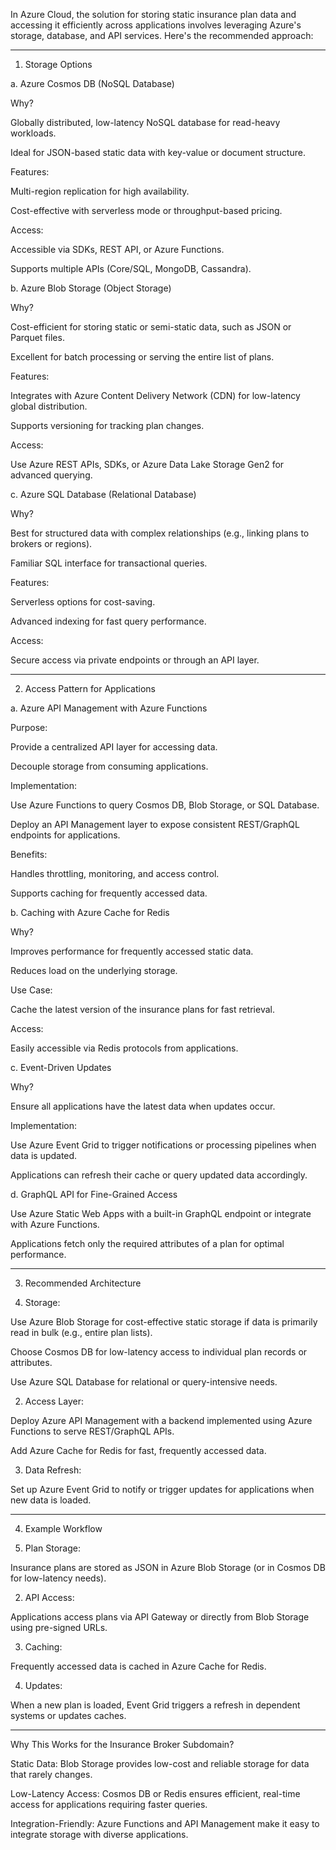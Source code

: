 In Azure Cloud, the solution for storing static insurance plan data and accessing it efficiently across applications involves leveraging Azure's storage, database, and API services. Here's the recommended approach:


---

1. Storage Options

a. Azure Cosmos DB (NoSQL Database)

Why?

Globally distributed, low-latency NoSQL database for read-heavy workloads.

Ideal for JSON-based static data with key-value or document structure.


Features:

Multi-region replication for high availability.

Cost-effective with serverless mode or throughput-based pricing.


Access:

Accessible via SDKs, REST API, or Azure Functions.

Supports multiple APIs (Core/SQL, MongoDB, Cassandra).



b. Azure Blob Storage (Object Storage)

Why?

Cost-efficient for storing static or semi-static data, such as JSON or Parquet files.

Excellent for batch processing or serving the entire list of plans.


Features:

Integrates with Azure Content Delivery Network (CDN) for low-latency global distribution.

Supports versioning for tracking plan changes.


Access:

Use Azure REST APIs, SDKs, or Azure Data Lake Storage Gen2 for advanced querying.



c. Azure SQL Database (Relational Database)

Why?

Best for structured data with complex relationships (e.g., linking plans to brokers or regions).

Familiar SQL interface for transactional queries.


Features:

Serverless options for cost-saving.

Advanced indexing for fast query performance.


Access:

Secure access via private endpoints or through an API layer.




---

2. Access Pattern for Applications

a. Azure API Management with Azure Functions

Purpose:

Provide a centralized API layer for accessing data.

Decouple storage from consuming applications.


Implementation:

Use Azure Functions to query Cosmos DB, Blob Storage, or SQL Database.

Deploy an API Management layer to expose consistent REST/GraphQL endpoints for applications.


Benefits:

Handles throttling, monitoring, and access control.

Supports caching for frequently accessed data.



b. Caching with Azure Cache for Redis

Why?

Improves performance for frequently accessed static data.

Reduces load on the underlying storage.


Use Case:

Cache the latest version of the insurance plans for fast retrieval.


Access:

Easily accessible via Redis protocols from applications.



c. Event-Driven Updates

Why?

Ensure all applications have the latest data when updates occur.


Implementation:

Use Azure Event Grid to trigger notifications or processing pipelines when data is updated.

Applications can refresh their cache or query updated data accordingly.



d. GraphQL API for Fine-Grained Access

Use Azure Static Web Apps with a built-in GraphQL endpoint or integrate with Azure Functions.

Applications fetch only the required attributes of a plan for optimal performance.



---

3. Recommended Architecture

1. Storage:

Use Azure Blob Storage for cost-effective static storage if data is primarily read in bulk (e.g., entire plan lists).

Choose Cosmos DB for low-latency access to individual plan records or attributes.

Use Azure SQL Database for relational or query-intensive needs.



2. Access Layer:

Deploy Azure API Management with a backend implemented using Azure Functions to serve REST/GraphQL APIs.

Add Azure Cache for Redis for fast, frequently accessed data.



3. Data Refresh:

Set up Azure Event Grid to notify or trigger updates for applications when new data is loaded.





---

4. Example Workflow

1. Plan Storage:

Insurance plans are stored as JSON in Azure Blob Storage (or in Cosmos DB for low-latency needs).



2. API Access:

Applications access plans via API Gateway or directly from Blob Storage using pre-signed URLs.



3. Caching:

Frequently accessed data is cached in Azure Cache for Redis.



4. Updates:

When a new plan is loaded, Event Grid triggers a refresh in dependent systems or updates caches.





---

Why This Works for the Insurance Broker Subdomain?

Static Data: Blob Storage provides low-cost and reliable storage for data that rarely changes.

Low-Latency Access: Cosmos DB or Redis ensures efficient, real-time access for applications requiring faster queries.

Integration-Friendly: Azure Functions and API Management make it easy to integrate storage with diverse applications.


